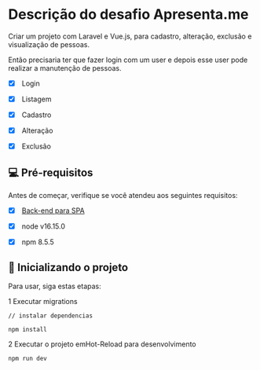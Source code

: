 # Descrição do desafio Apresenta.me

Criar um projeto com Laravel e Vue.js, para cadastro, alteração, exclusão e visualização de pessoas.

Então precisaria ter que fazer login com um user e depois esse user pode realizar a manutenção de pessoas.

- [x] &nbsp;Login
- [x] &nbsp;Listagem
- [x] &nbsp;Cadastro
- [x] &nbsp;Alteração
- [x] &nbsp;Exclusão


## 💻 Pré-requisitos

Antes de começar, verifique se você atendeu aos seguintes requisitos:


- [x] &nbsp;[Back-end para SPA](https://code.visualstudio.com/)
- [x] &nbsp;node v16.15.0
- [x] &nbsp;npm 8.5.5


## 🚀 Inicializando o projeto 

Para usar, siga estas etapas:

1 Executar migrations
```
// instalar dependencias

npm install
```

2 Executar o projeto emHot-Reload para desenvolvimento
```
npm run dev
```

